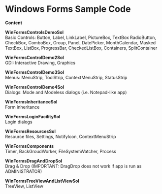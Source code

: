 # Windows Forms Sample Code

**Content**  

**WinFormsControlsDemoSol**  
Basic Controls: Button, Label, LinkLabel, PictureBox, TextBox RadioButton, CheckBox, ComboBox, Group, Panel, DatePicker, MonthCalendar, Masked TextBox, ListBox, ProgressBar, CheckedListBox, Containers, SplitContainer  
  
**WinFormsControlDemo2Sol**  
GDI: Interactive Drawing, Graphics  
  
**WinFormsControlDemo3Sol**  
Menus: MenuStrip, ToolStrip, ContextMenuStrip, StatusStrip  
  
**WinFormsControlDemo4Sol**  
Dialogs: Mode and Modeless dialogs (i.e. Notepad-like app)  
  
**WinFormsInheritanceSol**  
Form inheritance  
  
**WinFormsLoginFacilitySol**  
Login dialogs  
  
**WinFormsResourcesSol**  
Resource files, Settings, NotifyIcon, ContextMenuStrip
  
**WinFormsComponents**  
Timer, BackGroudWorker, FileSystemWatcher, Process  
  
**WinFormsDragAndDropSol**  
Drag & Drop (IMPORTANT: DragDrop does not work if app is run as ADMINISTRATOR)
  
**WinFormsTreeViewAndListViewSol**  
TreeView, ListView

